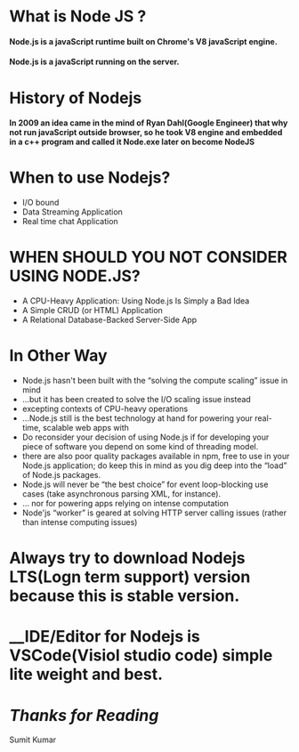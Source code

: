 # __What is Node JS ?__

#### Node.js is a javaScript runtime built on Chrome's V8 javaScript engine.

#### Node.js is a javaScript running on the server.

# __History of Nodejs__

#### In 2009 an idea came in the mind of Ryan Dahl(Google Engineer) that why not run javaScript outside browser, so he took V8 engine and embedded in a c++ program and called it Node.exe later on become __NodeJS__

# __When to use Nodejs?__

* I/O bound
* Data Streaming Application
* Real time chat Application

# __WHEN SHOULD YOU NOT CONSIDER USING NODE.JS?__

* A CPU-Heavy Application: Using Node.js Is Simply a Bad Idea
* A Simple CRUD (or HTML) Application
* A Relational Database-Backed Server-Side App

# __In Other Way__

* Node.js hasn't been built with the “solving the compute scaling” issue in mind
* ...but it has been created to solve the I/O scaling issue instead
* excepting contexts of CPU-heavy operations
* ...Node.js still is the best technology at hand for powering your real-time, scalable web apps with
* Do reconsider your decision of using Node.js if for developing your piece of software you depend on some kind of threading model.
* there are also poor quality packages available in npm, free to use in your Node.js application; do keep this in mind as you dig deep into the “load” of  Node.js packages.
* Node.js will never be “the best choice” for event loop-blocking use cases (take asynchronous parsing XML, for instance).
* … nor for powering apps relying on intense computation
* Node'js “worker” is geared at solving HTTP server calling issues (rather than intense computing issues)


# __Always try to download Nodejs LTS(Logn term support) version because this is stable version.__

# __IDE/Editor for Nodejs is VSCode(Visiol studio code) simple lite weight and best.

# _Thanks for Reading_

Sumit Kumar
